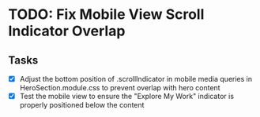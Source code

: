 # TODO: Fix Mobile View Scroll Indicator Overlap

## Tasks
- [x] Adjust the bottom position of .scrollIndicator in mobile media queries in HeroSection.module.css to prevent overlap with hero content
- [x] Test the mobile view to ensure the "Explore My Work" indicator is properly positioned below the content
